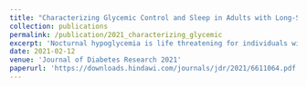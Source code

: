 ```yaml
---
title: "Characterizing Glycemic Control and Sleep in Adults with Long-Standing Type 1 Diabetes and Hypoglycemia Unawareness Initiating Hybrid Closed Loop Insulin Delivery"
collection: publications
permalink: /publication/2021_characterizing_glycemic
excerpt: 'Nocturnal hypoglycemia is life threatening for individuals with type 1 diabetes (T1D) due to loss of hypoglycemia symptom recognition (hypoglycemia unawareness) and impaired glucose counter regulation. These individuals also show disturbed sleep, which may result from glycemic dysregulation. Whether use of a hybrid closed loop (HCL) insulin delivery system with integrated continuous glucose monitoring (CGM) designed for improving glycemic control, relates to better sleep across time in this population remains unknown. The purpose of this study was to describe long-term changes in glycemic control and objective sleep after initiating hybrid closed loop (HCL) insulin delivery in adults with type 1 diabetes and hypoglycemia unawareness. To accomplish this, six adults (median ) participated in an 18-month ongoing trial assessing HCL effectiveness. Glycemic control and sleep were measured using continuous glucose monitoring and wrist accelerometers every 3 months. Paired sample -tests and Cohen’s  effect sizes modeled glycemic and sleep changes and the magnitude of these changes from baseline to 9 months. Reduced hypoglycemia (), reduced basal insulin requirements (), and a smaller glucose coefficient of variation () occurred with medium-large effect sizes from baseline to 9 months. Hypoglycemia awareness improved from baseline to 6 months with medium-large effect sizes (Clarke score (), lability index (), HYPO score ()). Shorter sleep onset latency (; ), shorter sleep duration (), fewer total activity counts (), shorter average awakening length (), and delays in sleep onset () and sleep midpoint () occurred with medium-large effect sizes from baseline to 9 months. HCL led to clinically significant reductions in hypoglycemia and improved hypoglycemia awareness. Sleep showed a delayed onset, reduced awakening length and onset latency, and maintenance of high sleep efficiency after initiating HCL. Our findings add to the limited evidence on the relationships between diabetes therapeutic technologies and sleep health. This trial is registered with ClinicalTrials.gov (NCT03215914).'
date: 2021-02-12
venue: 'Journal of Diabetes Research 2021'
paperurl: 'https://downloads.hindawi.com/journals/jdr/2021/6611064.pdf'
---
```

